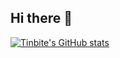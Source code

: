 ## Hi there 👋

[![Tinbite's GitHub stats](https://github-readme-stats.vercel.app/api?username=Tinbite-A)](https://github.com/Tinbite-A/github-readme-stats)
